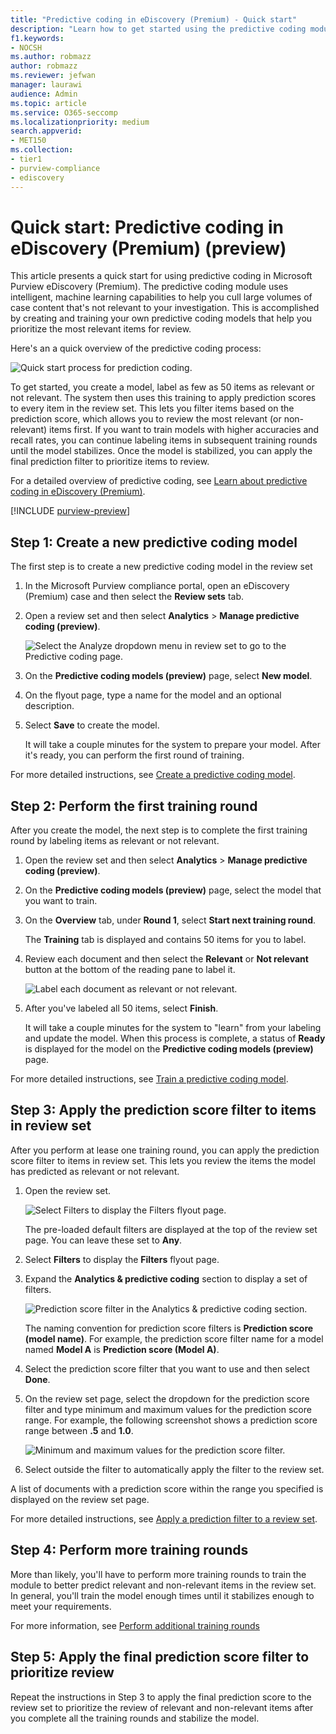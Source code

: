 ```yaml
---
title: "Predictive coding in eDiscovery (Premium) - Quick start"
description: "Learn how to get started using the predictive coding module in eDiscovery (Premium). This article walks you through the end-to-end process of using predictive coding to identify content in a review set that's most relevant to your investigation."
f1.keywords:
- NOCSH
ms.author: robmazz
author: robmazz
ms.reviewer: jefwan
manager: laurawi
audience: Admin
ms.topic: article
ms.service: O365-seccomp
ms.localizationpriority: medium
search.appverid: 
- MET150
ms.collection:
- tier1
- purview-compliance
- ediscovery
---
```


# Quick start: Predictive coding in eDiscovery (Premium) (preview)

This article presents a quick start for using predictive coding in Microsoft Purview eDiscovery (Premium). The predictive coding module uses intelligent, machine learning capabilities to help you cull large volumes of case content that's not relevant to your investigation. This is accomplished by creating and training your own predictive coding models that help you prioritize the most relevant items for review.

Here's an a quick overview of the predictive coding process:

![Quick start process for prediction coding.](..\media\PredictiveCodingQuickStartProcess.png)

To get started, you create a model, label as few as 50 items as relevant or not relevant. The system then uses this training to apply prediction scores to every item in the review set. This lets you filter items based on the prediction score, which  allows you to review the most relevant (or non-relevant) items first. If you want to train models with higher accuracies and recall rates, you can continue labeling items in subsequent training rounds until the model stabilizes. Once the model is stabilized, you can apply the final prediction filter to prioritize items to review.

For a detailed overview of predictive coding, see [Learn about predictive coding in eDiscovery (Premium)](ediscovery-predictive-coding-overview.md).

[!INCLUDE [purview-preview](../includes/purview-preview.md)]

## Step 1: Create a new predictive coding model

The first step is to create a new predictive coding model in the review set

1. In the Microsoft Purview compliance portal, open an eDiscovery (Premium) case and then select the **Review sets** tab.

2. Open a review set and then select **Analytics** > **Manage predictive coding (preview)**.

   ![Select the Analyze dropdown menu in review set to go to the Predictive coding page.](..\media\ManagePredictiveCoding.png)

3. On the **Predictive coding models (preview)** page, select **New model**.

4. On the flyout page, type a name for the model and an optional description.

5. Select **Save** to create the model.

   It will take a couple minutes for the system to prepare your model. After it's ready, you can perform the first round of training.

For more detailed instructions, see [Create a predictive coding model](ediscovery-predictive-coding-create-model.md).

## Step 2: Perform the first training round

After you create the model, the next step is to complete the first training round by labeling items as relevant or not relevant.

1. Open the review set and then select **Analytics** > **Manage predictive coding (preview)**.

2. On the **Predictive coding models (preview)** page, select the model that you want to train.

3. On the **Overview** tab, under **Round 1**, select **Start next training round**.

   The **Training** tab is displayed and contains 50 items for you to label.

4. Review each document and then select the **Relevant** or **Not relevant** button at the bottom of the reading pane to label it.

   ![Label each document as relevant or not relevant.](..\media\TrainModel1.png)

5. After you've labeled all 50 items, select **Finish**.

    It will take a couple minutes for the system to "learn" from your labeling and update the model. When this process is complete, a status of **Ready** is displayed for the model on the **Predictive coding models (preview)** page.

For more detailed instructions, see [Train a predictive coding model](ediscovery-predictive-coding-train-model.md).

## Step 3: Apply the prediction score filter to items in review set

After you perform at lease one training round, you can apply the prediction score filter to items in review set. This lets you review the items the model has predicted as relevant or not relevant.   

1. Open the review set.

   ![Select Filters to display the Filters flyout page.](..\media\PredictionScoreFilter0.png)

   The pre-loaded default filters are displayed at the top of the review set page. You can leave these set to **Any**.

2. Select **Filters** to display the **Filters** flyout page.

3. Expand the **Analytics & predictive coding** section to display a set of filters.

      ![Prediction score filter in the Analytics & predictive coding section.](..\media\PredictionScoreFilter1.png)

   The naming convention for prediction score filters is **Prediction score (model name)**. For example, the prediction score filter name for a model named **Model A** is **Prediction score (Model A)**.

4. Select the prediction score filter that you want to use and then select **Done**.

5. On the review set page, select the dropdown for the prediction score filter and type minimum and maximum values for the prediction score range. For example, the following screenshot shows a prediction score range between **.5** and **1.0**.

   ![Minimum and maximum values for the prediction score filter.](..\media\PredictionScoreFilter2.png)

6. Select outside the filter to automatically apply the filter to the review set.

  A list of documents with a prediction score within the range you specified is displayed on the review set page.

For more detailed instructions, see [Apply a prediction filter to a review set](ediscovery-predictive-coding-apply-prediction-filter.md).

## Step 4: Perform more training rounds

More than likely, you'll have to perform more training rounds to train the module to better predict relevant and non-relevant items in the review set. In general, you'll train the model enough times until it stabilizes enough to meet your requirements.

For more information, see [Perform additional training rounds](ediscovery-predictive-coding-train-model.md#perform-additional-training-rounds)

## Step 5: Apply the final prediction score filter to prioritize review

Repeat the instructions in Step 3 to apply the final prediction score to the review set to prioritize the review of relevant and non-relevant items after you complete all the training rounds and stabilize the model.

